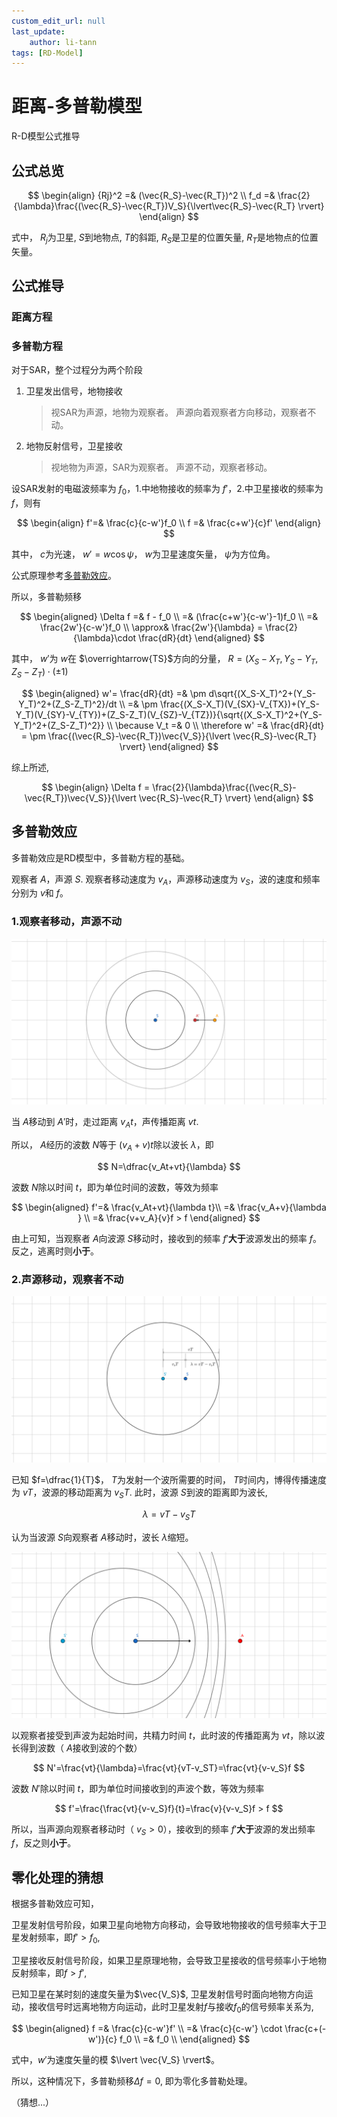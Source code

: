 ```yaml
---
custom_edit_url: null
last_update:
    author: li-tann
tags: [RD-Model]
---
```


# 距离-多普勒模型

R-D模型公式推导

## 公式总览

$$
\begin{align}
    {Rj}^2 =& (\vec{R_S}-\vec{R_T})^2   \\
    f_d    =& \frac{2}{\lambda}\frac{(\vec{R_S}-\vec{R_T})V_S}{\lvert\vec{R_S}-\vec{R_T} \rvert}
\end{align}
$$

式中， $R_j$为卫星, $S$到地物点, $T$的斜距, $R_S$是卫星的位置矢量, $R_T$是地物点的位置矢量。

## 公式推导

### 距离方程

### 多普勒方程

对于SAR，整个过程分为两个阶段

1. 卫星发出信号，地物接收
    >视SAR为声源，地物为观察者。
    >声源向着观察者方向移动，观察者不动。
2. 地物反射信号，卫星接收
    >视地物为声源，SAR为观察者。
    >声源不动，观察者移动。

设SAR发射的电磁波频率为 $f_0$，1.中地物接收的频率为 $f'$，2.中卫星接收的频率为 $f$，则有

$$
\begin{align}
    f'=& \frac{c}{c-w'}f_0 \\
    f =& \frac{c+w'}{c}f'
\end{align}
$$

其中， $c$为光速， $w'=w\cos\psi$， $w$为卫星速度矢量， $\psi$为方位角。

公式原理参考[多普勒效应](#多普勒效应)。

所以，多普勒频移

$$
\begin{aligned}
    \Delta f =& f - f_0 \\
             =& (\frac{c+w'}{c-w'}-1)f_0 \\
             =& \frac{2w'}{c-w'}f_0 \\
       \approx&  \frac{2w'}{\lambda} = \frac{2}{\lambda}\cdot \frac{dR}{dt}
\end{aligned}
$$

其中， $w'$为 $w$在 $\overrightarrow{TS}$方向的分量， $R=(X_S-X_T,Y_S-Y_T,Z_S-Z_T)\cdot(\pm1)$

$$
\begin{aligned}
    w'= \frac{dR}{dt}
    =& \pm d\sqrt{(X_S-X_T)^2+(Y_S-Y_T)^2+(Z_S-Z_T)^2}/dt \\
    =& \pm \frac{(X_S-X_T)(V_{SX}-V_{TX})+(Y_S-Y_T)(V_{SY}-V_{TY})+(Z_S-Z_T)(V_{SZ}-V_{TZ})}{\sqrt{(X_S-X_T)^2+(Y_S-Y_T)^2+(Z_S-Z_T)^2}} \\
    \because V_t =& 0 \\
    \therefore w'
    =& \frac{dR}{dt}
    = \pm \frac{(\vec{R_S}-\vec{R_T})\vec{V_S}}{\lvert \vec{R_S}-\vec{R_T} \rvert}
\end{aligned}
$$

综上所述,

$$
\begin{align}
    \Delta f = \frac{2}{\lambda}\frac{(\vec{R_S}-\vec{R_T})\vec{V_S}}{\lvert \vec{R_S}-\vec{R_T} \rvert}
\end{align}
$$

## 多普勒效应

多普勒效应是RD模型中，多普勒方程的基础。

观察者 $A$，声源 $S$. 观察者移动速度为 $v_A$，声源移动速度为 $v_S$，波的速度和频率分别为 $v$和 $f$。

### 1.观察者移动，声源不动

![观察者移动 生源不动](pics/rd_pic1_v2.png)

当 $A$移动到 $A'$时，走过距离 $v_At$，声传播距离 $vt$.

所以， $A$经历的波数 $N$等于 $(v_A+v)t$除以波长 $\lambda$，即

$$
N=\dfrac{v_At+vt}{\lambda}
$$

波数 $N$除以时间 $t$，即为单位时间的波数，等效为频率

$$
\begin{aligned}
f'=& \frac{v_At+vt}{\lambda t}\\
=& \frac{v_A+v}{\lambda } \\
=& \frac{v+v_A}{v}f > f
\end{aligned}
$$

由上可知，当观察者 $A$向波源 $S$移动时，接收到的频率 $f'$**大于**波源发出的频率 $f$。反之，逃离时则**小于**。

### 2.声源移动，观察者不动

![声源移动 波长改变](pics/rd_pic2_v2.png)

已知 $f=\dfrac{1}{T}$， $T$为发射一个波所需要的时间， $T$时间内，博得传播速度为 $vT$，波源的移动距离为 $v_ST$. 此时，波源 $S$到波的距离即为波长,

$$
\lambda = vT-v_ST
$$

认为当波源 $S$向观察者 $A$移动时，波长 $\lambda$缩短。

![声源移动 观察者不动](pics/rd_pic3_v2.png)

以观察者接受到声波为起始时间，共精力时间 $t$，此时波的传播距离为 $vt$，除以波长得到波数（ $A$接收到波的个数）

$$
N'=\frac{vt}{\lambda}=\frac{vt}{vT-v_ST}=\frac{vt}{v-v_S}f
$$

波数 $N'$除以时间 $t$，即为单位时间接收到的声波个数，等效为频率

$$
f'=\frac{\frac{vt}{v-v_S}f}{t}=\frac{v}{v-v_S}f > f
$$

所以，当声源向观察者移动时（ $v_S>0$），接收到的频率 $f'$**大于**波源的发出频率 $f$，反之则**小于**。

## 零化处理的猜想

根据多普勒效应可知，

卫星发射信号阶段，如果卫星向地物方向移动，会导致地物接收的信号频率大于卫星发射频率，即$f'>f_0$,

卫星接收反射信号阶段，如果卫星原理地物，会导致卫星接收的信号频率小于地物反射频率，即$f>f'$,

已知卫星在某时刻的速度矢量为$\vec{V_S}$, 卫星发射信号时面向地物方向运动，接收信号时远离地物方向运动，此时卫星发射$f$与接收$f_0$的信号频率关系为,

$$
\begin{aligned}
    f   =& \frac{c}{c-w'}f' \\
        =& \frac{c}{c-w'} \cdot \frac{c+(-w')}{c} f_0 \\
        =& f_0 \\
\end{aligned}
$$

式中，$w'$为速度矢量的模 $\lvert \vec{V_S} \rvert$。

所以，这种情况下，多普勒频移$\Delta f = 0$, 即为零化多普勒处理。

（猜想...）
